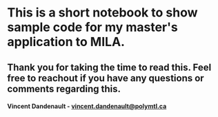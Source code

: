 # This is a short notebook to show sample code for my master's application to MILA. 

## Thank you for taking the time to read this. Feel free to reachout if you have any questions or comments regarding this. 

#### Vincent Dandenault - vincent.dandenault@polymtl.ca 
